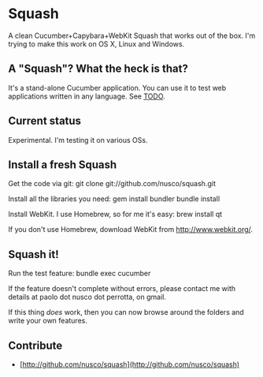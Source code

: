 # Squash

A clean Cucumber+Capybara+WebKit Squash that works out of the box. I'm trying to make this work on OS X, Linux and Windows.

## A "Squash"? What the heck is that?

It's a stand-alone Cucumber application. You can use it to test web applications written in any language. See [TODO](http://TODO).

## Current status

Experimental. I'm testing it on various OSs.

## Install a fresh Squash

Get the code via git:
  git clone git://github.com/nusco/squash.git

Install all the libraries you need:
  gem install bundler
  bundle install

Install WebKit. I use Homebrew, so for me it's easy:
  brew install qt
  
If you don't use Homebrew, download WebKit from http://www.webkit.org/.

## Squash it!
    
Run the test feature:
    bundle exec cucumber

If the feature doesn't complete without errors, please contact me with details at paolo dot nusco dot perrotta, on gmail.

If this thing *does* work, then you can now browse around the folders and write your own features.

## Contribute

* [http://github.com/nusco/squash](http://github.com/nusco/squash)
